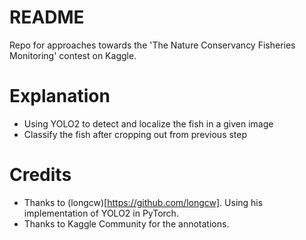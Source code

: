 # README
Repo for approaches towards the 'The Nature Conservancy Fisheries Monitoring' contest on Kaggle.

# Explanation
- Using YOLO2 to detect and localize the fish in a given image
- Classify the fish after cropping out from previous step

# Credits
- Thanks to (longcw)[https://github.com/longcw]. Using his implementation of YOLO2 in PyTorch.
- Thanks to Kaggle Community for the annotations.
